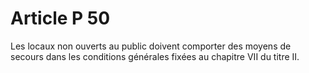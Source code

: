 # Article P 50

Les locaux non ouverts au public doivent comporter des moyens de secours dans les conditions générales fixées au chapitre VII du titre II.
